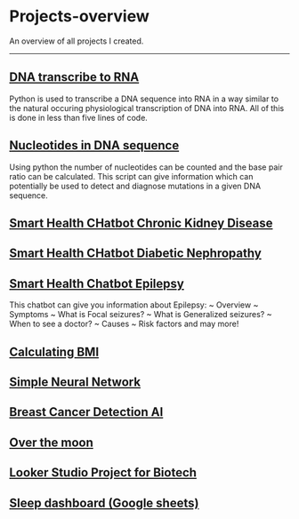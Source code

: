 # Projects-overview
An overview of all projects I created.
********************************************************************
## [DNA transcribe to RNA](https://github.com/ElodynPixel/DNA-transcribe-to-RNA)

Python is used to transcribe a DNA sequence into RNA in a way similar to the natural occuring physiological transcription of DNA into RNA. All of this is done in less than five lines of code.

## [Nucleotides in DNA sequence](https://github.com/ElodynPixel/Nucleotides-in-DNA-sequences)

Using python the number of nucleotides can be counted and the base pair ratio can be calculated. This script can give information which can potentially be used to detect and diagnose mutations in a given DNA sequence.

## [Smart Health CHatbot Chronic Kidney Disease ](https://github.com/ElodynPixel/SmartHealthChatBot-Chronic_Kidney_Disease)


## [Smart Health CHatbot Diabetic Nephropathy](https://github.com/ElodynPixel/SmartHealthChatBot-Diabetic_Nephropathy)


## [Smart Health Chatbot Epilepsy](https://github.com/ElodynPixel/SmartHealthChatBot-Epilepsy)

This chatbot can give you information about Epilepsy: ~ Overview ~ Symptoms ~ What is Focal seizures? ~ What is Generalized seizures? ~ When to see a doctor? ~ Causes ~ Risk factors and may more!

## [Calculating BMI](https://github.com/ElodynPixel/Calculating-BMI)


## [Simple Neural Network](https://github.com/ElodynPixel/Simple-Neural-Network)


## [Breast Cancer Detection AI](https://github.com/ElodynPixel/Breast_Cancer_Detection-AI)


## [Over the moon](https://github.com/ElodynPixel/over-the-moon)



## [Looker Studio Project for Biotech](https://github.com/ElodynPixel/Looker-Studio-project-for-biotech)

## [Sleep dashboard (Google sheets)](https://github.com/ElodynPixel/Sleep-dashboard-Google-sheets-) 
